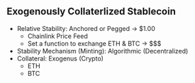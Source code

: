 ## Exogenously Collaterlized Stablecoin

- Relative Stability: Anchored or Pegged -> $1.00
  - Chainlink Price Feed
  - Set a function to exchange ETH & BTC -> $$$
- Stability Mechanism (Minting): Algorithmic (Decentralized)
- Collateral: Exogenus (Crypto)
  - ETH
  - BTC
